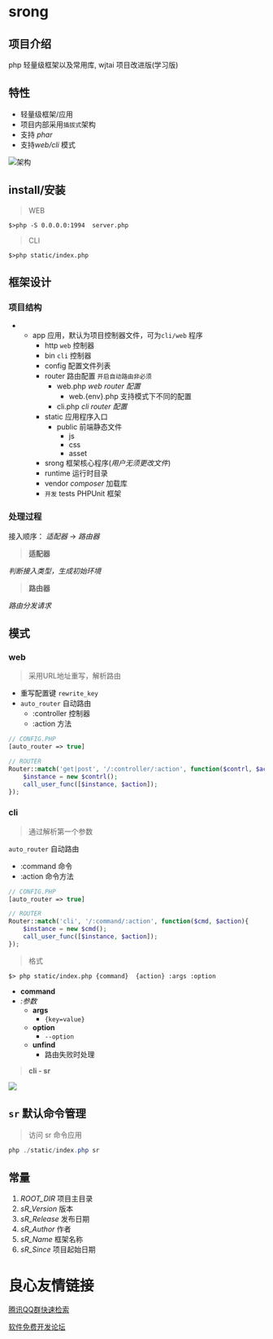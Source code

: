 # srong

## 项目介绍
php 轻量级框架以及常用库, wjtai 项目改进版(学习版)



## 特性

- 轻量级框架/应用
- 项目内部采用``插拔式``架构
- 支持 *phar*
- 支持*web/cli* 模式


![架构](/static/sRong.jpg)

## install/安装

> WEB

``$>php -S 0.0.0.0:1994  server.php``



> CLI

``$>php static/index.php ``




## 框架设计

###  项目结构

- `` ``
  - app 应用，默认为项目控制器文件，可为``cli/web`` 程序
      - http      ``web`` 控制器
      - bin        ``cli`` 控制器
      - config   配置文件列表
      - router   路由配置    ``开启自动路由非必须``
        - web.php   *web router 配置*
          - web.{env}.php 支持模式下不同的配置
        - cli.php  *cli router 配置*
    - static 应用程序入口
      - public   前端静态文件
        - js
        - css
        - asset
    - srong 框架核心程序(*用户无须更改文件*)
    - runtime 运行时目录
    - vendor *composer* 加载库
    - ``开发`` tests  PHPUnit 框架

### 处理过程

接入顺序： *适配器* -> *路由器*

> **适配器**

*判断接入类型，生成初始环境*

> **路由器**

*路由分发请求*



## 模式

### web

> 采用URL地址重写，解析路由

- 重写配置键 ``rewrite_key`` 
- ``auto_router`` 自动路由
  - :controller   控制器
  - :action   方法





```php
// CONFIG.PHP
[auto_router => true]

// ROUTER
Router::match('get|post', '/:controller/:action', function($contrl, $action){
    $instance = new $contrl();
    call_user_func([$instance, $action]);
});

```





### cli

> 通过解析第一个参数

``auto_router`` 自动路由

- :command   命令
- :action   命令方法

```php
// CONFIG.PHP
[auto_router => true]

// ROUTER
Router::match('cli', '/:command/:action', function($cmd, $action){
    $instance = new $cmd();
    call_user_func([$instance, $action]);
});

```



> 格式

``$> php static/index.php {command}  {action} :args :option``

- **command**
- *:参数*
  - **args**
    - ``{key=value}``
  - **option**
    - ``--option``
  - **unfind**
    - 路由失败时处理

> **cli - sr**

![](./doc/cli-sr.png)



## `sr` 默认命令管理

> 访问 sr 命令应用

```powershell
php ./static/index.php sr
```







## 常量

1. *ROOT_DIR* 项目主目录
2. *sR_Version* 版本
3. *sR_Release* 发布日期
4. *sR_Author* 作者
5. *sR_Name* 框架名称
6. *sR_Since* 项目起始日期



 # 良心友情链接

[腾讯QQ群快速检索](http://u.720life.cn/s/8cf73f7c)

[软件免费开发论坛](http://u.720life.cn/s/bbb01dc0)